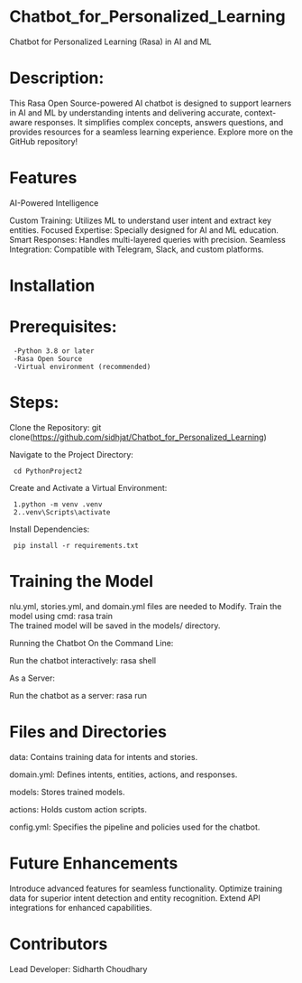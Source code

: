 # Chatbot_for_Personalized_Learning
Chatbot for Personalized Learning (Rasa) in AI and ML

# Description:
This Rasa Open Source-powered AI chatbot is designed to support learners in AI and ML by understanding intents and delivering accurate, context-aware responses. It simplifies complex concepts, answers questions, and provides resources for a seamless learning experience. Explore more on the GitHub repository!
# Features 
AI-Powered Intelligence

Custom Training: Utilizes ML to understand user intent and extract key entities.
Focused Expertise: Specially designed for AI and ML education.
Smart Responses: Handles multi-layered queries with precision.
Seamless Integration: Compatible with Telegram, Slack, and custom platforms.

# Installation
   # Prerequisites:

     -Python 3.8 or later
     -Rasa Open Source
     -Virtual environment (recommended)

# Steps:

  Clone the Repository:
     git clone(https://github.com/sidhjat/Chatbot_for_Personalized_Learning) 
     
  Navigate to the Project Directory:

     cd PythonProject2  
     
  Create and Activate a Virtual Environment:
  
     1.python -m venv .venv  
     2..venv\Scripts\activate  
     
  Install Dependencies:
  
     pip install -r requirements.txt  
     
# Training the Model
nlu.yml, stories.yml, and domain.yml files are needed to Modify.
Train the model using cmd:
     rasa train  
The trained model will be saved in the models/ directory.

Running the Chatbot
On the Command Line:

Run the chatbot interactively:
     rasa shell  
   
As a Server:

Run the chatbot as a server:
     rasa run  
   
# Files and Directories
data: Contains training data for intents and stories.

domain.yml: Defines intents, entities, actions, and responses.

models: Stores trained models.

actions: Holds custom action scripts.

config.yml: Specifies the pipeline and policies used for the chatbot.

# Future Enhancements
Introduce advanced features for seamless functionality.
Optimize training data for superior intent detection and entity recognition.
Extend API integrations for enhanced capabilities.


# Contributors
Lead Developer: Sidharth Choudhary
